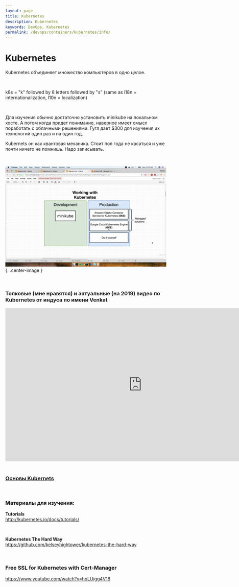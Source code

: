 ```yaml
---
layout: page
title: Kubernetes
description: Kubernetes
keywords: DevOps, Kubernetes
permalink: /devops/containers/kubernetes/info/
---
```


# Kubernetes

Kubernetes объединяет множество компьютеров в одно целое.

<br/>

k8s = "k" followed by 8 letters followed by "s" (same as i18n = internationalization, l10n = localization)

<br/>

Для изучения обычно достаточно установить minikube на локальном хосте. А потом когда придет понимание, наверное имеет смысл поработать с облачными решениями. Гугл дает \$300 для изучения их технологий один раз и на один год.

Kubernets он как квантовая механика. Стоит пол года не касаться и уже почти ничего не помнишь. Надо записывать.

<br/>

![working with kubernetes](/img/devops/containers/kubernetes/working-with-kubernetes.png 'working with kubernetes'){: .center-image }

<br/>

### Толковые (мне нравятся) и актуальные (на 2019) видео по Kubernetes от индуса по имени Venkat

<div align="center">
    <iframe width="853" height="480" src="https://www.youtube.com/embed/YzaYqxW0wGs" frameborder="0" allow="accelerometer; autoplay; encrypted-media; gyroscope; picture-in-picture" allowfullscreen></iframe>
</div>

<br/>

### [Основы Kubernets](/devops/containers/kubernetes/basics/)

<br/>

### Материалы для изучения:

**Tutorials**  
http://kubernetes.io/docs/tutorials/

<br/>

**Kubernetes The Hard Way**  
https://github.com/kelseyhightower/kubernetes-the-hard-way

<br/>

### Free SSL for Kubernetes with Cert-Manager

https://www.youtube.com/watch?v=hoLUigg4V18
